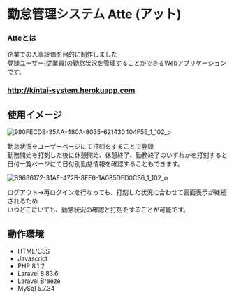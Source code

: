 # 勤怠管理システム Atte (アット)
### Atteとは
企業での人事評価を目的に制作しました<br>
登録ユーザー(従業員)の勤怠状況を管理することができるWebアプリケーションです。<br>
### http://kintai-system.herokuapp.com

## 使用イメージ

![990FECDB-35AA-480A-8035-621430404F5E_1_102_o](https://user-images.githubusercontent.com/96050078/167598036-a4eabdc8-ed0f-4ea6-8eae-fd24cf690f48.jpeg)

勤怠状況をユーザーページにて打刻をすることで登録<br>
勤務開始を打刻した後に休憩開始、休憩終了、勤務終了のいずれかを打刻すると<br>
日付一覧ページにて日付別勤怠情報を確認することもできます。

![B9686172-31AE-472B-8FF6-1A085DED0C36_1_102_o](https://user-images.githubusercontent.com/96050078/167597938-064edbc3-9ae2-48fe-a7af-56f0108602d0.jpeg)

ログアウト→再ログインを行なっても、打刻した状況に合わせて画面表示が継続されるため<br>
いつどこにいても、勤怠状況の確認と打刻をすることが可能です。

## 動作環境

* HTML/CSS
* Javascrict
* PHP 8.1.2
* Laravel 8.83.6
* Laravel Breeze
* MySql 5.7.34
